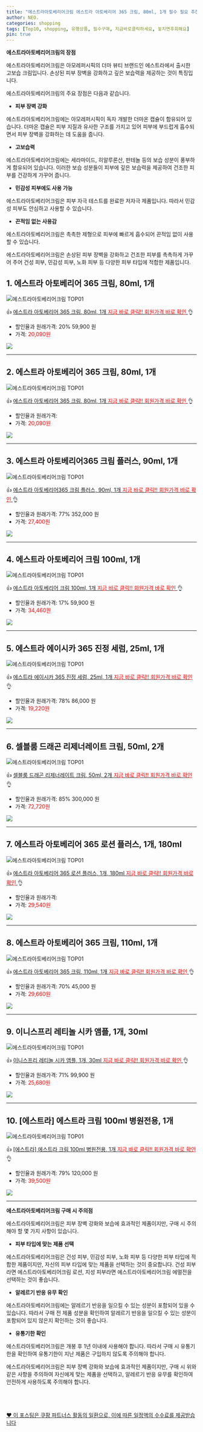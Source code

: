 ```yaml
---
title: "에스트라아토베리어크림 에스트라 아토베리어 365 크림, 80ml, 1개 필수 필요 추천 제품 비교 최저 가격 비교 장점 구매 후기 구매평"
author: NEO.
categories: shopping
tags: [Top10, shopping, 유행상품, 필수구매, 지금바로클릭하세요, 놓치면후회해요]
pin: true
---
```

**에스트라아토베리어크림의 장점**

에스트라아토베리어크림은 아모레퍼시픽의 더마 뷰티 브랜드인 에스트라에서 출시한 고보습 크림입니다. 손상된 피부 장벽을 강화하고 깊은 보습력을 제공하는 것이 특징입니다.

에스트라아토베리어크림의 주요 장점은 다음과 같습니다.

* **피부 장벽 강화**

에스트라아토베리어크림에는 아모레퍼시픽이 독자 개발한 더마온 캡슐이 함유되어 있습니다. 더마온 캡슐은 피부 지질과 유사한 구조를 가지고 있어 피부에 부드럽게 흡수되면서 피부 장벽을 강화하는 데 도움을 줍니다.

* **고보습력**

에스트라아토베리어크림에는 세라마이드, 히알루론산, 판테놀 등의 보습 성분이 풍부하게 함유되어 있습니다. 이러한 보습 성분들이 피부에 깊은 보습력을 제공하여 건조한 피부를 건강하게 가꾸어 줍니다.

* **민감성 피부에도 사용 가능**

에스트라아토베리어크림은 피부 자극 테스트를 완료한 저자극 제품입니다. 따라서 민감성 피부도 안심하고 사용할 수 있습니다.

* **끈적임 없는 사용감**

에스트라아토베리어크림은 촉촉한 제형으로 피부에 빠르게 흡수되어 끈적임 없이 사용할 수 있습니다.

에스트라아토베리어크림은 손상된 피부 장벽을 강화하고 건조한 피부를 촉촉하게 가꾸어 주어 건성 피부, 민감성 피부, 노화 피부 등 다양한 피부 타입에 적합한 제품입니다.

   

## 1. 에스트라 아토베리어 365 크림, 80ml, 1개

![에스트라아토베리어크림 TOP01](https://thumbnail8.coupangcdn.com/thumbnails/remote/490x490ex/image/retail/images/5124731357959734-3fbcc275-0746-4664-a3e7-0fa44e79b231.jpg)


👍 [에스트라 아토베리어 365 크림, 80ml, 1개 <font color=red> 지금 바로 클릭!! 회원가격 바로 확인 </font> ](https://link.coupang.com/re/AFFSDP?lptag=AF3617701&subid=GithubCoopas&pageKey=7440401895&traceid=V0-153&itemId=8590976817&vendorItemId=80067941039) 👌 


- 할인율과 원래가격: 20%  59,900   원
- 가격: <span style='color:red'>20,090원</span>

[![](/discount_price.png)](https://link.coupang.com/re/AFFSDP?lptag=AF3617701&subid=GithubCoopas&pageKey=7440401895&traceid=V0-153&itemId=8590976817&vendorItemId=80067941039)

---


   

## 2. 에스트라 아토베리어 365 크림, 80ml, 1개

![에스트라아토베리어크림 TOP01](https://thumbnail8.coupangcdn.com/thumbnails/remote/490x490ex/image/retail/images/5124731357959734-3fbcc275-0746-4664-a3e7-0fa44e79b231.jpg)


👍 [에스트라 아토베리어 365 크림, 80ml, 1개 <font color=red> 지금 바로 클릭!! 회원가격 바로 확인 </font> ](https://link.coupang.com/re/AFFSDP?lptag=AF3617701&subid=GithubCoopas&pageKey=7440401895&traceid=V0-153&itemId=8590976817&vendorItemId=80067941039) 👌 


- 할인율과 원래가격: 
- 가격: <span style='color:red'>20,090원</span>

[![](/discount_price.png)](https://link.coupang.com/re/AFFSDP?lptag=AF3617701&subid=GithubCoopas&pageKey=7440401895&traceid=V0-153&itemId=8590976817&vendorItemId=80067941039)

---


   

## 3. 에스트라 아토베리어365 크림 플러스, 90ml, 1개

![에스트라아토베리어크림 TOP01](https://thumbnail9.coupangcdn.com/thumbnails/remote/490x490ex/image/vendor_inventory/ef32/fbdccc92fc56f701230219afc75a4c430c173144e7126b15e6271b9bffbf.png)


👍 [에스트라 아토베리어365 크림 플러스, 90ml, 1개 <font color=red> 지금 바로 클릭!! 회원가격 바로 확인 </font> ](https://link.coupang.com/re/AFFSDP?lptag=AF3617701&subid=GithubCoopas&pageKey=6249008831&traceid=V0-153&itemId=12656558190&vendorItemId=87928275513) 👌 


- 할인율과 원래가격: 77%  352,000   원
- 가격: <span style='color:red'>27,400원</span>

[![](/discount_price.png)](https://link.coupang.com/re/AFFSDP?lptag=AF3617701&subid=GithubCoopas&pageKey=6249008831&traceid=V0-153&itemId=12656558190&vendorItemId=87928275513)

---


   

## 4. 에스트라 아토베리어 크림 100ml, 1개

![에스트라아토베리어크림 TOP01](https://thumbnail7.coupangcdn.com/thumbnails/remote/490x490ex/image/vendor_inventory/06d4/4392d8504ea4d95e67280325300ae7b89fca328002a7565a3cff96922715.png)


👍 [에스트라 아토베리어 크림 100ml, 1개 <font color=red> 지금 바로 클릭!! 회원가격 바로 확인 </font> ](https://link.coupang.com/re/AFFSDP?lptag=AF3617701&subid=GithubCoopas&pageKey=6617003026&traceid=V0-153&itemId=15028728832&vendorItemId=87925133475) 👌 


- 할인율과 원래가격: 17%  59,900   원
- 가격: <span style='color:red'>34,460원</span>

[![](/discount_price.png)](https://link.coupang.com/re/AFFSDP?lptag=AF3617701&subid=GithubCoopas&pageKey=6617003026&traceid=V0-153&itemId=15028728832&vendorItemId=87925133475)

---


   

## 5. 에스트라 에이시카 365 진정 세럼, 25ml, 1개

![에스트라아토베리어크림 TOP01](https://thumbnail10.coupangcdn.com/thumbnails/remote/490x490ex/image/retail/images/2023/06/14/12/8/732e3413-96c8-41e4-9a0e-5250accb8707.jpg)


👍 [에스트라 에이시카 365 진정 세럼, 25ml, 1개 <font color=red> 지금 바로 클릭!! 회원가격 바로 확인 </font> ](https://link.coupang.com/re/AFFSDP?lptag=AF3617701&subid=GithubCoopas&pageKey=6411047002&traceid=V0-153&itemId=19154619392&vendorItemId=86273475153) 👌 


- 할인율과 원래가격: 78%  86,000   원
- 가격: <span style='color:red'>19,220원</span>

[![](/discount_price.png)](https://link.coupang.com/re/AFFSDP?lptag=AF3617701&subid=GithubCoopas&pageKey=6411047002&traceid=V0-153&itemId=19154619392&vendorItemId=86273475153)

---


   

## 6. 셀블룸 드래곤 리제너레이트 크림, 50ml, 2개

![에스트라아토베리어크림 TOP01](https://thumbnail9.coupangcdn.com/thumbnails/remote/490x490ex/image/retail/images/2a3b7934-111b-4982-a5b6-3bb825fbad178065636192223047487.png)


👍 [셀블룸 드래곤 리제너레이트 크림, 50ml, 2개 <font color=red> 지금 바로 클릭!! 회원가격 바로 확인 </font> ](https://link.coupang.com/re/AFFSDP?lptag=AF3617701&subid=GithubCoopas&pageKey=6080836307&traceid=V0-153&itemId=19168816492&vendorItemId=86287094397) 👌 


- 할인율과 원래가격: 85%  300,000   원
- 가격: <span style='color:red'>72,720원</span>

[![](/discount_price.png)](https://link.coupang.com/re/AFFSDP?lptag=AF3617701&subid=GithubCoopas&pageKey=6080836307&traceid=V0-153&itemId=19168816492&vendorItemId=86287094397)

---


   

## 7. 에스트라 아토베리어 365 로션 플러스, 1개, 180ml

![에스트라아토베리어크림 TOP01](https://thumbnail10.coupangcdn.com/thumbnails/remote/490x490ex/image/retail/images/4690401835144025-94ad53c9-f9ab-4a5b-ae5e-8985bf1e627b.jpg)


👍 [에스트라 아토베리어 365 로션 플러스, 1개, 180ml <font color=red> 지금 바로 클릭!! 회원가격 바로 확인 </font> ](https://link.coupang.com/re/AFFSDP?lptag=AF3617701&subid=GithubCoopas&pageKey=6248925733&traceid=V0-153&itemId=12655849052&vendorItemId=79923189403) 👌 


- 할인율과 원래가격: 
- 가격: <span style='color:red'>29,540원</span>

[![](/discount_price.png)](https://link.coupang.com/re/AFFSDP?lptag=AF3617701&subid=GithubCoopas&pageKey=6248925733&traceid=V0-153&itemId=12655849052&vendorItemId=79923189403)

---


   

## 8. 에스트라 아토베리어 365 크림, 110ml, 1개

![에스트라아토베리어크림 TOP01](https://thumbnail9.coupangcdn.com/thumbnails/remote/490x490ex/image/vendor_inventory/7c63/88efb990474625f5f36e409af6daffe7784d679a258d7aa0ee296f82892e.JPG)


👍 [에스트라 아토베리어 365 크림, 110ml, 1개 <font color=red> 지금 바로 클릭!! 회원가격 바로 확인 </font> ](https://link.coupang.com/re/AFFSDP?lptag=AF3617701&subid=GithubCoopas&pageKey=7440401895&traceid=V0-153&itemId=19346205823&vendorItemId=87649466241) 👌 


- 할인율과 원래가격: 70%  45,000   원
- 가격: <span style='color:red'>29,660원</span>

[![](/discount_price.png)](https://link.coupang.com/re/AFFSDP?lptag=AF3617701&subid=GithubCoopas&pageKey=7440401895&traceid=V0-153&itemId=19346205823&vendorItemId=87649466241)

---


   

## 9. 이니스프리 레티놀 시카 앰플, 1개, 30ml

![에스트라아토베리어크림 TOP01](https://thumbnail6.coupangcdn.com/thumbnails/remote/490x490ex/image/retail/images/2034114903520454-e9a493d8-2eea-47ae-92a2-53bd485a8a64.jpg)


👍 [이니스프리 레티놀 시카 앰플, 1개, 30ml <font color=red> 지금 바로 클릭!! 회원가격 바로 확인 </font> ](https://link.coupang.com/re/AFFSDP?lptag=AF3617701&subid=GithubCoopas&pageKey=7589230991&traceid=V0-153&itemId=17990551682&vendorItemId=85147127936) 👌 


- 할인율과 원래가격: 71%  99,900   원
- 가격: <span style='color:red'>25,680원</span>

[![](/discount_price.png)](https://link.coupang.com/re/AFFSDP?lptag=AF3617701&subid=GithubCoopas&pageKey=7589230991&traceid=V0-153&itemId=17990551682&vendorItemId=85147127936)

---


   

## 10. [에스트라] 에스트라 크림 100ml 병원전용, 1개

![에스트라아토베리어크림 TOP01](https://thumbnail6.coupangcdn.com/thumbnails/remote/490x490ex/image/vendor_inventory/bfa4/1c977753cdb4a3ab95cea61c35e43e6cc1fea90f1f1e357f0cc7d519aa25.JPG)


👍 [[에스트라] 에스트라 크림 100ml 병원전용, 1개 <font color=red> 지금 바로 클릭!! 회원가격 바로 확인 </font> ](https://link.coupang.com/re/AFFSDP?lptag=AF3617701&subid=GithubCoopas&pageKey=7051669995&traceid=V0-153&itemId=18897893762&vendorItemId=84629798295) 👌 


- 할인율과 원래가격: 79%  120,000   원
- 가격: <span style='color:red'>39,500원</span>

[![](/discount_price.png)](https://link.coupang.com/re/AFFSDP?lptag=AF3617701&subid=GithubCoopas&pageKey=7051669995&traceid=V0-153&itemId=18897893762&vendorItemId=84629798295)

---
**에스트라아토베리어크림 구매 시 주의점**

에스트라아토베리어크림은 피부 장벽 강화와 보습에 효과적인 제품이지만, 구매 시 주의해야 할 몇 가지 사항이 있습니다.

* **피부 타입에 맞는 제품 선택**

에스트라아토베리어크림은 건성 피부, 민감성 피부, 노화 피부 등 다양한 피부 타입에 적합한 제품이지만, 자신의 피부 타입에 맞는 제품을 선택하는 것이 중요합니다. 건성 피부라면 에스트라아토베리어크림 로션, 지성 피부라면 에스트라아토베리어크림 에멀전을 선택하는 것이 좋습니다.

* **알레르기 반응 유무 확인**

에스트라아토베리어크림에는 알레르기 반응을 일으킬 수 있는 성분이 포함되어 있을 수 있습니다. 따라서 구매 전 제품 성분을 확인하여 알레르기 반응을 일으킬 수 있는 성분이 포함되어 있지 않은지 확인하는 것이 좋습니다.

* **유통기한 확인**

에스트라아토베리어크림은 개봉 후 1년 이내에 사용해야 합니다. 따라서 구매 시 유통기한을 확인하여 유통기한이 지난 제품은 구입하지 않도록 주의해야 합니다.

에스트라아토베리어크림은 피부 장벽 강화와 보습에 효과적인 제품이지만, 구매 시 위와 같은 사항을 주의하여 자신에게 맞는 제품을 선택하고, 알레르기 반응 유무를 확인하여 안전하게 사용하도록 주의해야 합니다.<br><br><br><br><br> [ ❤  이 포스팅은 쿠팡 파트너스 활동의 일환으로, 이에 따른 일정액의 수수료를 제공받습니다](https://link.coupang.com/a/bcEFyh)